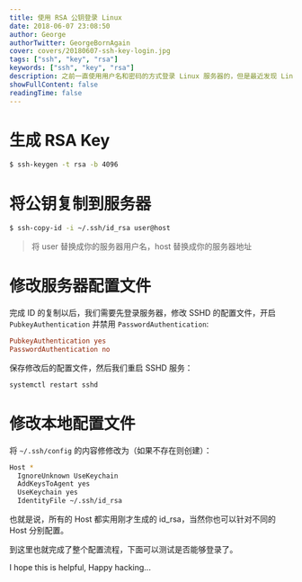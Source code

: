 ```yaml
---
title: 使用 RSA 公钥登录 Linux
date: 2018-06-07 23:08:50
author: George
authorTwitter: GeorgeBornAgain
cover: covers/20180607-ssh-key-login.jpg
tags: ["ssh", "key", "rsa"]
keywords: ["ssh", "key", "rsa"]
description: 之前一直使用用户名和密码的方式登录 Linux 服务器的，但是最近发现 Linux 有很多登录失败的日志，很多 IP 尝试暴力破解用户密码，出于安全考虑，我决定禁用密码登录，采用 SSH RSA Key 的方式来登录。
showFullContent: false
readingTime: false
---
```


# 生成 RSA Key

```bash
$ ssh-keygen -t rsa -b 4096
```

# 将公钥复制到服务器

```bash
$ ssh-copy-id -i ~/.ssh/id_rsa user@host
```

> 将 user 替换成你的服务器用户名，host 替换成你的服务器地址

# 修改服务器配置文件

完成 ID 的复制以后，我们需要先登录服务器，修改 SSHD 的配置文件，开启 `PubkeyAuthentication` 并禁用 `PasswordAuthentication`:

```conf
PubkeyAuthentication yes
PasswordAuthentication no
```

保存修改后的配置文件，然后我们重启 SSHD 服务：

```bash
systemctl restart sshd
```

# 修改本地配置文件

将 `~/.ssh/config` 的内容修修改为（如果不存在则创建）：

```bash
Host *
  IgnoreUnknown UseKeychain
  AddKeysToAgent yes
  UseKeychain yes
  IdentityFile ~/.ssh/id_rsa
```

也就是说，所有的 Host 都实用刚才生成的 id_rsa，当然你也可以针对不同的 Host 分别配置。

到这里也就完成了整个配置流程，下面可以测试是否能够登录了。

I hope this is helpful, Happy hacking...